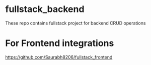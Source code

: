 # fullstack_backend
These repo contains fullstack project for backend CRUD operations

# For Frontend integrations
https://github.com/Saurabh8206/fullstack_frontend
